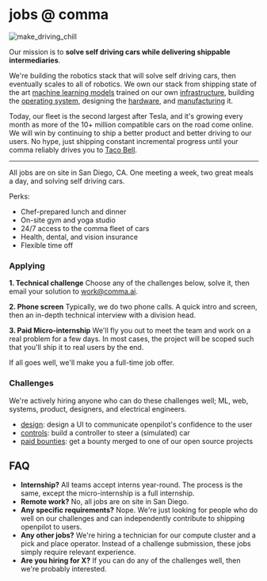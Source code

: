 # jobs @ comma

![make_driving_chill](https://github.com/commaai/jobs/assets/8762862/adee56d4-1940-4149-9f70-c5345c45de9f)

Our mission is to **solve self driving cars while delivering shippable intermediaries**.

We're building the robotics stack that will solve self driving cars, then eventually scales to all of robotics. We own our stack from shipping state of the art [machine learning models](https://www.youtube.com/watch?v=cAWScxZuc0g&pp=ygUQY29tbWEgY29uIGhhcmFsZA%3D%3D) trained on our own [infrastructure](https://www.youtube.com/watch?v=GJWsrPnfrgo), building the [operating system](https://github.com/commaai/openpilot), designing the [hardware](https://blog.comma.ai/comma3X/), and [manufacturing](https://www.youtube.com/watch?v=m-jdEgvLb-A) it.

Today, our fleet is the second largest after Tesla, and it's growing every month as more of the 10+ million compatible cars on the road come online. We will win by continuing to ship a better product and better driving to our users. No hype, just shipping constant incremental progress until your comma reliably drives you to [Taco Bell](https://www.youtube.com/watch?v=SUIZYzxtMQs&t=4s&pp=ygUPY29tbWEgdGFjbyBiZWxs).

---

All jobs are on site in San Diego, CA. One meeting a week, two great meals a day, and solving self driving cars.

Perks:
* Chef-prepared lunch and dinner
* On-site gym and yoga studio
* 24/7 access to the comma fleet of cars
* Health, dental, and vision insurance
* Flexible time off

### Applying

**1. Technical challenge**
Choose any of the challenges below, solve it, then email your solution to work@comma.ai.

**2. Phone screen**
Typically, we do two phone calls. A quick intro and screen, then an in-depth technical interview with a division head.

**3. Paid Micro-internship**
We'll fly you out to meet the team and work on a real problem for a few days. In most cases, the project will be scoped such that you'll ship it to real users by the end.

If all goes well, we'll make you a full-time job offer.

### Challenges

We're actively hiring anyone who can do these challenges well; ML, web, systems, product, designers, and electrical engineers.
* [design](design.md): design a UI to communicate openpilot's confidence to the user
* [controls](https://github.com/commaai/controls_challenge): build a controller to steer a (simulated) car
* [paid bounties](https://github.com/orgs/commaai/projects/26): get a bounty merged to one of our open source projects

## FAQ

* **Internship?** All teams accept interns year-round. The process is the same, except the micro-internship is a full internship.
* **Remote work?** No, all jobs are on site in San Diego.
* **Any specific requirements?** Nope. We're just looking for people who do well on our challenges and can independently contribute to shipping openpilot to users.
* **Any other jobs?** We're hiring a technician for our compute cluster and a pick and place operator. Instead of a challenge submission, these jobs simply require relevant experience.
* **Are you hiring for X?** If you can do any of the challenges well, then we're probably interested.
